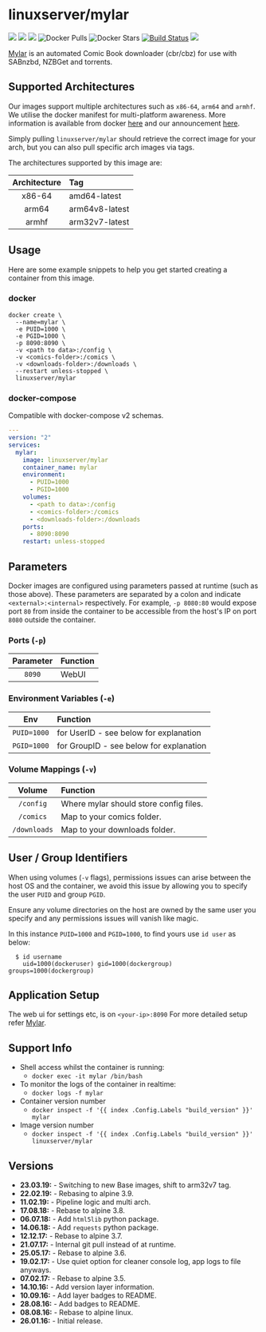 # linuxserver/mylar

[![](https://img.shields.io/discord/354974912613449730.svg?logo=discord&label=LSIO%20Discord&style=flat-square)](https://discord.gg/YWrKVTn) [![](https://images.microbadger.com/badges/version/linuxserver/mylar.svg)](https://microbadger.com/images/linuxserver/mylar) [![](https://images.microbadger.com/badges/image/linuxserver/mylar.svg)](https://microbadger.com/images/linuxserver/mylar) ![Docker Pulls](https://img.shields.io/docker/pulls/linuxserver/mylar.svg) ![Docker Stars](https://img.shields.io/docker/stars/linuxserver/mylar.svg) [![Build Status](https://ci.linuxserver.io/buildStatus/icon?job=Docker-Pipeline-Builders/docker-mylar/master)](https://ci.linuxserver.io/job/Docker-Pipeline-Builders/job/docker-mylar/job/master/) [![](https://lsio-ci.ams3.digitaloceanspaces.com/linuxserver/mylar/latest/badge.svg)](https://lsio-ci.ams3.digitaloceanspaces.com/linuxserver/mylar/latest/index.html)

[Mylar](https://github.com/evilhero/mylar) is an automated Comic Book downloader \(cbr/cbz\) for use with SABnzbd, NZBGet and torrents.

## Supported Architectures

Our images support multiple architectures such as `x86-64`, `arm64` and `armhf`. We utilise the docker manifest for multi-platform awareness. More information is available from docker [here](https://github.com/docker/distribution/blob/master/docs/spec/manifest-v2-2.md#manifest-list) and our announcement [here](https://blog.linuxserver.io/2019/02/21/the-lsio-pipeline-project/).

Simply pulling `linuxserver/mylar` should retrieve the correct image for your arch, but you can also pull specific arch images via tags.

The architectures supported by this image are:

| Architecture | Tag |
| :---: | :--- |
| x86-64 | amd64-latest |
| arm64 | arm64v8-latest |
| armhf | arm32v7-latest |

## Usage

Here are some example snippets to help you get started creating a container from this image.

### docker

```text
docker create \
  --name=mylar \
  -e PUID=1000 \
  -e PGID=1000 \
  -p 8090:8090 \
  -v <path to data>:/config \
  -v <comics-folder>:/comics \
  -v <downloads-folder>:/downloads \
  --restart unless-stopped \
  linuxserver/mylar
```

### docker-compose

Compatible with docker-compose v2 schemas.

```yaml
---
version: "2"
services:
  mylar:
    image: linuxserver/mylar
    container_name: mylar
    environment:
      - PUID=1000
      - PGID=1000
    volumes:
      - <path to data>:/config
      - <comics-folder>:/comics
      - <downloads-folder>:/downloads
    ports:
      - 8090:8090
    restart: unless-stopped
```

## Parameters

Docker images are configured using parameters passed at runtime \(such as those above\). These parameters are separated by a colon and indicate `<external>:<internal>` respectively. For example, `-p 8080:80` would expose port `80` from inside the container to be accessible from the host's IP on port `8080` outside the container.

### Ports \(`-p`\)

| Parameter | Function |
| :---: | :--- |
| `8090` | WebUI |

### Environment Variables \(`-e`\)

| Env | Function |
| :---: | :--- |
| `PUID=1000` | for UserID - see below for explanation |
| `PGID=1000` | for GroupID - see below for explanation |

### Volume Mappings \(`-v`\)

| Volume | Function |
| :---: | :--- |
| `/config` | Where mylar should store config files. |
| `/comics` | Map to your comics folder. |
| `/downloads` | Map to your downloads folder. |

## User / Group Identifiers

When using volumes \(`-v` flags\), permissions issues can arise between the host OS and the container, we avoid this issue by allowing you to specify the user `PUID` and group `PGID`.

Ensure any volume directories on the host are owned by the same user you specify and any permissions issues will vanish like magic.

In this instance `PUID=1000` and `PGID=1000`, to find yours use `id user` as below:

```text
  $ id username
    uid=1000(dockeruser) gid=1000(dockergroup) groups=1000(dockergroup)
```

## Application Setup

The web ui for settings etc, is on `<your-ip>:8090` For more detailed setup refer [Mylar](https://github.com/evilhero/mylar).

## Support Info

* Shell access whilst the container is running: 
  * `docker exec -it mylar /bin/bash`
* To monitor the logs of the container in realtime: 
  * `docker logs -f mylar`
* Container version number 
  * `docker inspect -f '{{ index .Config.Labels "build_version" }}' mylar`
* Image version number
  * `docker inspect -f '{{ index .Config.Labels "build_version" }}' linuxserver/mylar`

## Versions

* **23.03.19:** - Switching to new Base images, shift to arm32v7 tag.
* **22.02.19:** - Rebasing to alpine 3.9.
* **11.02.19:** - Pipeline logic and multi arch.
* **17.08.18:** - Rebase to alpine 3.8.
* **06.07.18:** - Add `html5lib` python package.
* **14.06.18:** - Add `requests` python package.
* **12.12.17:** - Rebase to alpine 3.7.
* **21.07.17:** - Internal git pull instead of at runtime.
* **25.05.17:** - Rebase to alpine 3.6.
* **19.02.17:** - Use quiet option for cleaner console log, app logs to file anyways.
* **07.02.17:** - Rebase to alpine 3.5.
* **14.10.16:** - Add version layer information.
* **10.09.16:** - Add layer badges to README.
* **28.08.16:** - Add badges to README.
* **08.08.16:** - Rebase to alpine linux.
* **26.01.16:** - Initial release.

